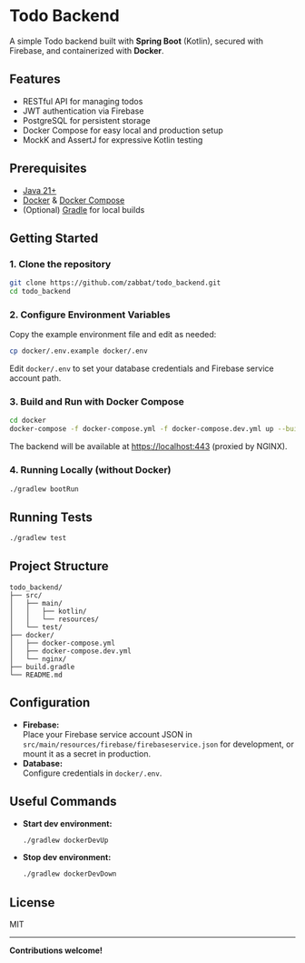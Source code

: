 # Todo Backend

A simple Todo backend built with **Spring Boot** (Kotlin), secured with Firebase, and containerized with **Docker**.

## Features

- RESTful API for managing todos
- JWT authentication via Firebase
- PostgreSQL for persistent storage
- Docker Compose for easy local and production setup
- MockK and AssertJ for expressive Kotlin testing

## Prerequisites

- [Java 21+](https://adoptopenjdk.net/)
- [Docker](https://www.docker.com/get-started) & [Docker Compose](https://docs.docker.com/compose/)
- (Optional) [Gradle](https://gradle.org/) for local builds

## Getting Started

### 1. Clone the repository

```sh
git clone https://github.com/zabbat/todo_backend.git
cd todo_backend
```

### 2. Configure Environment Variables

Copy the example environment file and edit as needed:

```sh
cp docker/.env.example docker/.env
```

Edit `docker/.env` to set your database credentials and Firebase service account path.

### 3. Build and Run with Docker Compose

```sh
cd docker
docker-compose -f docker-compose.yml -f docker-compose.dev.yml up --build
```

The backend will be available at [https://localhost:443](https://localhost:443) (proxied by NGINX).

### 4. Running Locally (without Docker)

```sh
./gradlew bootRun
```

## Running Tests

```sh
./gradlew test
```

## Project Structure

```
todo_backend/
├── src/
│   ├── main/
│   │   ├── kotlin/
│   │   └── resources/
│   └── test/
├── docker/
│   ├── docker-compose.yml
│   ├── docker-compose.dev.yml
│   └── nginx/
├── build.gradle
└── README.md
```

## Configuration

- **Firebase:**  
  Place your Firebase service account JSON in `src/main/resources/firebase/firebaseservice.json` for development, or mount it as a secret in production.
- **Database:**  
  Configure credentials in `docker/.env`.

## Useful Commands

- **Start dev environment:**  
  ```sh
  ./gradlew dockerDevUp
  ```
- **Stop dev environment:**  
  ```sh
  ./gradlew dockerDevDown
  ```

## License

MIT

---

**Contributions welcome!**